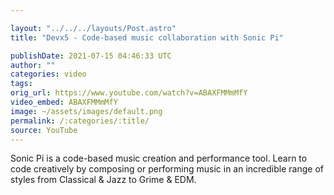 ```yaml
---

layout: "../../../layouts/Post.astro"
title: "Devx5 - Code-based music collaboration with Sonic Pi"

publishDate: 2021-07-15 04:46:33 UTC
author: ""
categories: video
tags: 
orig_url: https://www.youtube.com/watch?v=ABAXFMMmMfY
video_embed: ABAXFMMmMfY
image: ~/assets/images/default.png
permalink: /:categories/:title/
source: YouTube
---
```

Sonic Pi is a code-based music creation and performance tool. Learn to code creatively by composing or performing music in an incredible range of styles from Classical & Jazz to Grime & EDM.